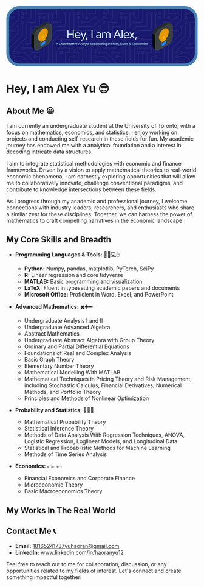 ![Header](./github-header-image.png)

# Hey, I am Alex Yu 😎

## About Me 😀
I am currently an undergraduate student at the University of Toronto, with a focus on mathematics, economics, and statistics. I enjoy working on projects and conducting self-research in these fields for fun. My academic journey has endowed me with a analytical foundation and a interest in decoding intricate data structures.

I aim to integrate statistical methodologies with economic and finance frameworks. Driven by a vision to apply mathematical theories to real-world economic phenomena, I am earnestly exploring opportunities that will allow me to collaboratively innovate, challenge conventional paradigms, and contribute to knowledge intersections between these fields.

As I progress through my academic and professional journey, I welcome connections with industry leaders, researchers, and enthusiasts who share a similar zest for these disciplines. Together, we can harness the power of mathematics to craft compelling narratives in the economic landscape.

## My Core Skills and Breadth 
- **Programming Languages & Tools:** 🧑‍💻💻🖱️
  - **Python:** Numpy, pandas, matplotlib, PyTorch, SciPy
  - **R:** Linear regression and core tidyverse
  - **MATLAB:** Basic programming and visualization
  - **LaTeX:** Fluent in typesetting academic papers and documents
  - **Microsoft Office:** Proficient in Word, Excel, and PowerPoint

- **Advanced Mathematics:** ✖️➕➖
  - Undergraduate Analysis I and II
  - Undergraduate Advanced Algebra
  - Abstract Mathematics
  - Undergraduate Abstract Algebra with Group Theory
  - Ordinary and Partial Differential Equations
  - Foundations of Real and Complex Analysis
  - Basic Graph Theory
  - Elementary Number Theory
  - Mathematical Modelling With MATLAB
  - Mathematical Techniques in Pricing Theory and Risk Management, including Stochastic Calculus, Financial Derivatives, Numerical Methods, and Portfolio Theory
  - Principles and Methods of Nonlinear Optimization

- **Probability and Statistics:** 🎲🎰🔮
  - Mathematical Probability Theory
  - Statistical Inference Theory
  - Methods of Data Analysis With Regression Techniques, ANOVA, Logistic Regression, Loglinear Models, and Longitudinal Data
  - Statistical and Probabilistic Methods for Machine Learning
  - Methods of Time Series Analysis

- **Economics:** 💵💶💷
  - Financial Economics and Corporate Finance
  - Microeconomic Theory
  - Basic Macroeconomics Theory

## My Works In The Real World

## Contact Me 📞
- **Email:** [18165241737yuhaoran@gmail.com](mailto:18165241737yuhaoran@gmail.com) 
- **LinkedIn:** www.linkedin.com/in/haoranyu12 

Feel free to reach out to me for collaboration, discussion, or any opportunities related to my fields of interest. Let's connect and create something impactful together!
